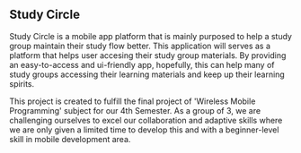 ## Study Circle

Study Circle is a mobile app platform that is mainly purposed to help a study group maintain their study flow better.
This application will serves as a platform that helps user accesing their study group materials.
By providing an easy-to-access and ui-friendly app, hopefully, this can help many of study groups accessing their learning materials 
and keep up their learning spirits.

This project is created to fulfill the final project of 'Wireless Mobile Programming' subject for our 4th Semester.
As a group of 3, we are challenging ourselves to excel our collaboration and adaptive skills where we are only given a limited 
time to develop this and with a beginner-level skill in mobile development area.
